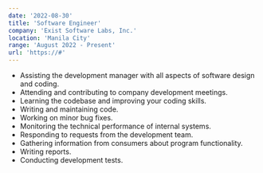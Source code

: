 ```yaml
---
date: '2022-08-30'
title: 'Software Engineer'
company: 'Exist Software Labs, Inc.'
location: 'Manila City'
range: 'August 2022 - Present'
url: 'https://#'
---
```


- Assisting the development manager with all aspects of software design and coding.
- Attending and contributing to company development meetings.
- Learning the codebase and improving your coding skills.
- Writing and maintaining code.
- Working on minor bug fixes.
- Monitoring the technical performance of internal systems.
- Responding to requests from the development team.
- Gathering information from consumers about program functionality.
- Writing reports.
- Conducting development tests.
